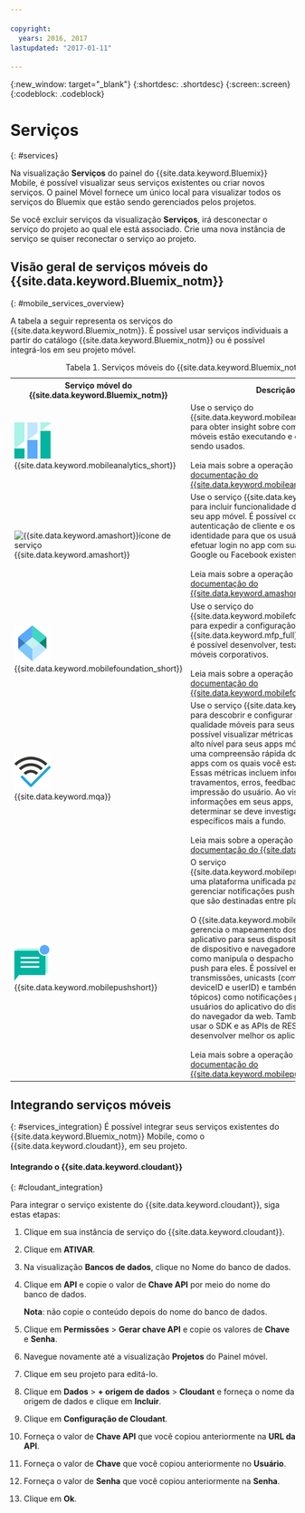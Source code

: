 ```yaml
---

copyright:
  years: 2016, 2017
lastupdated: "2017-01-11"

---
```

{:new_window: target="_blank"}
{:shortdesc: .shortdesc}
{:screen:.screen}
{:codeblock: .codeblock}

# Serviços
{: #services}

Na visualização **Serviços** do painel do {{site.data.keyword.Bluemix}} Mobile, é possível visualizar seus serviços existentes ou criar novos serviços. O painel Móvel fornece um único local para visualizar todos os serviços do Bluemix que estão sendo gerenciados pelos projetos.  

Se você excluir serviços da visualização **Serviços**, irá desconectar o serviço do projeto ao qual ele está associado. Crie uma nova instância de serviço se quiser reconectar o serviço ao projeto.

## Visão geral de serviços móveis do {{site.data.keyword.Bluemix_notm}}
{: #mobile_services_overview}

A tabela a seguir representa os serviços do {{site.data.keyword.Bluemix_notm}}. É possível usar serviços individuais a partir do catálogo {{site.data.keyword.Bluemix_notm}} ou é possível integrá-los em seu projeto móvel.

<table summary="Esta tabela descreve Serviços móveis do {{site.data.keyword.Bluemix_notm}} e fornece links para a documentação do serviço">
<caption>Tabela 1. Serviços móveis do {{site.data.keyword.Bluemix_notm}}</caption>
<th>Serviço móvel do {{site.data.keyword.Bluemix_notm}}</th>
<th>Descrição</th>
<tr>
<td> <img src="images/mobile_analytics_icon.png" alt="{{site.data.keyword.mobileanalytics_short}} ícone"><br/>{{site.data.keyword.mobileanalytics_short}}</td>
<td valign="top">Use o serviço do {{site.data.keyword.mobileanalytics_full}} para obter insight sobre como os seus apps móveis estão executando e como eles estão sendo usados.<br/><br/>
Leia mais sobre a operação deste serviço na <a href="/docs/services/mobileanalytics/index.html" alt="{{site.data.keyword.mobileanalytics_short}} documentation link">documentação do {{site.data.keyword.mobileanalytics_short}}</a>.
</td>
</tr>
<tr>
<td><img src="images/authentication_icon
.png" alt="{{site.data.keyword.amashort}}ícone de serviço"><br/>{{site.data.keyword.amashort}}</td>
<td valign="top">Use o serviço {{site.data.keyword.amafull}} para incluir funcionalidade de segurança no seu app móvel. É possível configurar a autenticação de cliente e os provedores de identidade para que os
usuários possam efetuar login no app com suas contas do Google ou Facebook existentes.<br/><br/> Leia mais sobre a operação desse serviço na <a href="/docs/services/mobileaccess/index.html" alt="{{site.data.keyword.amashort}} documentation link">documentação do {{site.data.keyword.amashort}}</a>.</td>
</tr>
<tr>
<td><img src="images/MFPFoundation_icon.png" alt="{{site.data.keyword.mobilefoundation_short}}ícone de serviço"><br/> {{site.data.keyword.mobilefoundation_short}}</td>
<td valign="top">Use o serviço do {{site.data.keyword.mobilefoundation_long}} para expedir a configuração de um ambiente {{site.data.keyword.mfp_full}} a partir do qual é possível desenvolver, testar e operar apps móveis
corporativos.<br/><br/>
Leia mais sobre a operação deste serviço na <a href="/docs/services/mobilefoundation/index.html" alt="{{site.data.keyword.mobilefoundation_short}} documentation link">documentação do {{site.data.keyword.mobilefoundation_short}}</a>.</td>
</tr>
<tr>
<td><img src="images/mqa_icon.png" alt="{{site.data.keyword.mqa}}ícone de serviço"><br/>{{site.data.keyword.mqa}}</td>
<td valign="top">Use o serviço {{site.data.keyword.mqafull}} para descobrir e configurar serviços de qualidade móveis para seus aplicativos. É possível visualizar métricas de qualidade de alto nível para seus apps móveis para obter uma compreensão rápida dos problemas dos apps com os quais você está trabalhando. Essas métricas incluem informações sobre travamentos, erros, feedback do usuário e impressão do usuário. Ao visualizar estas informações em seus apps, é possível determinar se deve investigar problemas específicos mais a fundo.<br/><br/>
Leia mais sobre a operação deste serviço na <a href="/docs/services/MobileQualityAssurance/index.html" alt="{{site.data.keyword.mqa}} documentation link">documentação do {{site.data.keyword.mqa}}</a>.</td>
</tr>
<tr>
<td><img src="images/push_icon.png" alt="{{site.data.keyword.mobilepushshort}}ícone de serviço"><br/>{{site.data.keyword.mobilepushshort}}</td>
<td valign="top">O serviço {{site.data.keyword.mobilepushfull}} fornece uma plataforma unificada para enviar e gerenciar notificações push móveis e da web que são destinadas entre plataformas.
<br/><br/>
O {{site.data.keyword.mobilepushshort}} gerencia o mapeamento dos usuários do aplicativo para seus dispositivos, plataforma de dispositivo e navegadores da web, bem como manipula o despacho de notificações push para eles. É possível enviar transmissões, unicasts (com base em deviceID e userID) e também tags (ou tópicos) como notificações push para os usuários do aplicativo do dispositivo móvel e do navegador da web. Também é possível usar o SDK e as APIs de REST para desenvolver melhor os aplicativos cliente.
<br/><br/>
Leia mais sobre a operação desse serviço na <a href="/docs/services/mobilepush/index.html" alt="{{site.data.keyword.mobilepushshort}} link sw documentação">documentação do {{site.data.keyword.mobilepushshort}}</a>.</td>
</table>

## Integrando serviços móveis
{: #services_integration}
É possível integrar seus serviços existentes do
{{site.data.keyword.Bluemix_notm}} Mobile, como o
{{site.data.keyword.cloudant}}, em seu projeto.


#### Integrando o {{site.data.keyword.cloudant}}
{: #cloudant_integration}

Para integrar o serviço existente do {{site.data.keyword.cloudant}}, siga estas etapas:

1. Clique em sua instância de serviço do {{site.data.keyword.cloudant}}.
2. Clique em **ATIVAR**.
3. Na visualização **Bancos de dados**, clique no Nome do banco de dados.
4. Clique em **API** e copie o valor de **Chave API** por meio do nome do banco de dados.

   **Nota**: não copie o conteúdo depois do nome do banco de dados.

5. Clique em **Permissões** > **Gerar chave API** e copie os valores de **Chave** e **Senha**.
6. Navegue novamente até a visualização **Projetos** do Painel móvel.
7. Clique em seu projeto para editá-lo.
8. Clique em **Dados** > **+ origem de dados** > **Cloudant** e forneça o nome da origem de dados e clique em **Incluir**.
9. Clique em **Configuração de Cloudant**.
10. Forneça o valor de **Chave API** que você copiou anteriormente na **URL da API**.
11. Forneça o valor de **Chave** que você copiou anteriormente no **Usuário**.
12. Forneça o valor de **Senha** que você copiou anteriormente na **Senha**.
13. Clique em **Ok**.
